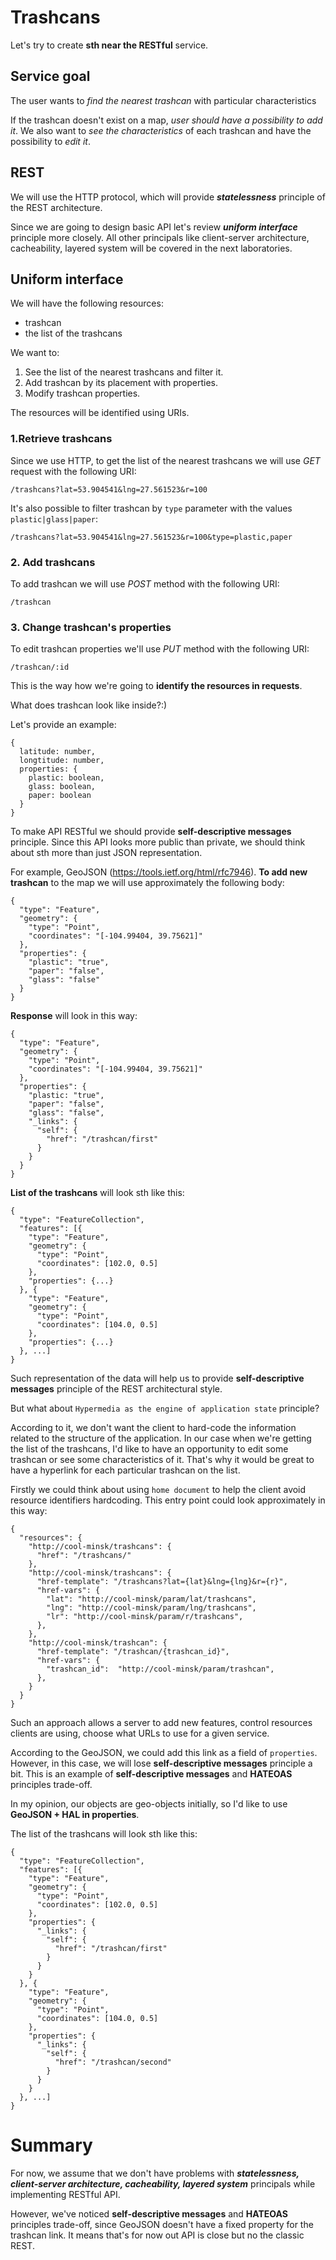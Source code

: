 
# Trashcans

Let's try to create __sth near the RESTful__ service.

## Service goal

The user wants to *find the nearest trashcan* with particular characteristics

If the trashcan doesn't exist on a map, *user should have a possibility to add it*.
We also want to *see the characteristics* of each trashcan and have the possibility to *edit it*.

## REST

We will use the HTTP protocol, which will provide __*statelessness*__ principle of the REST architecture.

Since we are going to design basic API let's review __*uniform interface*__ principle more closely. All other principals like client-server architecture, cacheability, layered system will be covered in the next laboratories.

## Uniform interface 

We will have the following resources:
- trashcan
- the list of the trashcans

We want to:
1. See the list of the nearest trashcans and filter it.
2. Add trashcan by its placement with properties.
3. Modify trashcan properties.

The resources will be identified using URIs.

### 1.Retrieve trashcans 

Since we use HTTP, to get the list of the nearest trashcans we will use *GET* request with the following URI:

`/trashcans?lat=53.904541&lng=27.561523&r=100`

It's also possible to filter trashcan by `type` parameter with the values `plastic|glass|paper`:

`/trashcans?lat=53.904541&lng=27.561523&r=100&type=plastic,paper`

### 2. Add trashcans

To add trashcan we will use *POST* method with the following URI:

`/trashcan`

### 3. Change trashcan's properties

To edit trashcan properties we'll use *PUT* method with the following URI:

`/trashcan/:id`

This is the way how we're going to __identify the resources in requests__.


What does trashcan look like inside?:)

Let's provide an example:

```
{
  latitude: number,
  longtitude: number,
  properties: {
    plastic: boolean,
    glass: boolean,
    paper: boolean
  }
}
```


To make API RESTful we should provide __self-descriptive messages__ principle.
Since this API looks more public than private, we should think about sth more than just JSON representation.

For example, GeoJSON (https://tools.ietf.org/html/rfc7946).
__To add new trashcan__ to the map we will use approximately the following body:
```
{
  "type": "Feature",
  "geometry": {
    "type": "Point",
    "coordinates": "[-104.99404, 39.75621]"
  },
  "properties": {
    "plastic": "true",
    "paper": "false",
    "glass": "false"
  }
}
```

__Response__ will look in this way:
```
{
  "type": "Feature",
  "geometry": {
    "type": "Point",
    "coordinates": "[-104.99404, 39.75621]"
  },
  "properties": {
    "plastic: "true",
    "paper": "false",
    "glass": "false",
    "_links": {
      "self": {
        "href": "/trashcan/first"
      }
    }
  }
}
```


__List of the trashcans__ will look sth like this:
```
{
  "type": "FeatureCollection",
  "features": [{
    "type": "Feature",
    "geometry": {
      "type": "Point",
      "coordinates": [102.0, 0.5]
    },
    "properties": {...}
  }, {
    "type": "Feature",
    "geometry": {
      "type": "Point",
      "coordinates": [104.0, 0.5]
    },
    "properties": {...}
  }, ...]
}

```

Such representation of the data will help us to provide __self-descriptive messages__ principle of the REST architectural style.

But what about `Hypermedia as the engine of application state` principle?

According to it, we don't want the client to hard-code the information related to the structure of the application.
In our case when we're getting the list of the trashcans, I'd like to have an opportunity to edit some trashcan or see some characteristics of it. That's why it would be great to have a hyperlink for each particular trashcan on the list.

Firstly we could think about using `home document` to help the client avoid resource identifiers hardcoding.
This entry point could look approximately in this way:

```
{
  "resources": {
    "http://cool-minsk/trashcans": {
      "href": "/trashcans/"
    },
    "http://cool-minsk/trashcans": {
      "href-template": "/trashcans?lat={lat}&lng={lng}&r={r}",
      "href-vars": {
        "lat": "http://cool-minsk/param/lat/trashcans",
        "lng": "http://cool-minsk/param/lng/trashcans",
        "lr": "http://cool-minsk/param/r/trashcans",
      },
    },
    "http://cool-minsk/trashcan": {
      "href-template": "/trashcan/{trashcan_id}",
      "href-vars": {
        "trashcan_id":  "http://cool-minsk/param/trashcan",
      },
    }
  }
}
```

Such an approach allows a server to add new features, control resources clients are using, choose what URLs to use for a given service.

According to the GeoJSON, we could add this link as a field of `properties`. However, in this case, we will lose __self-descriptive messages__ principle a bit. This is an example of __self-descriptive messages__ and __HATEOAS__ 
principles trade-off.

In my opinion, our objects are geo-objects initially, so I'd like to use **GeoJSON + HAL in properties**.

The list of the trashcans will look sth like this:
```
{
  "type": "FeatureCollection",
  "features": [{
    "type": "Feature",
    "geometry": {
      "type": "Point",
      "coordinates": [102.0, 0.5]
    },
    "properties": {
      "_links": {
        "self": {
          "href": "/trashcan/first"
        }
      }
    }
  }, {
    "type": "Feature",
    "geometry": {
      "type": "Point",
      "coordinates": [104.0, 0.5]
    },
    "properties": {
      "_links": {
        "self": {
          "href": "/trashcan/second"
        }
      }
    }
  }, ...]
}

```

# Summary

For now, we assume that we don't have problems with __*statelessness, client-server architecture, cacheability, layered system*__ principals while implementing RESTful API.

However, we've noticed  __self-descriptive messages__ and __HATEOAS__ principles trade-off, since GeoJSON doesn't have a fixed property for the trashcan link. It means that's for now out API is close but no the classic REST.